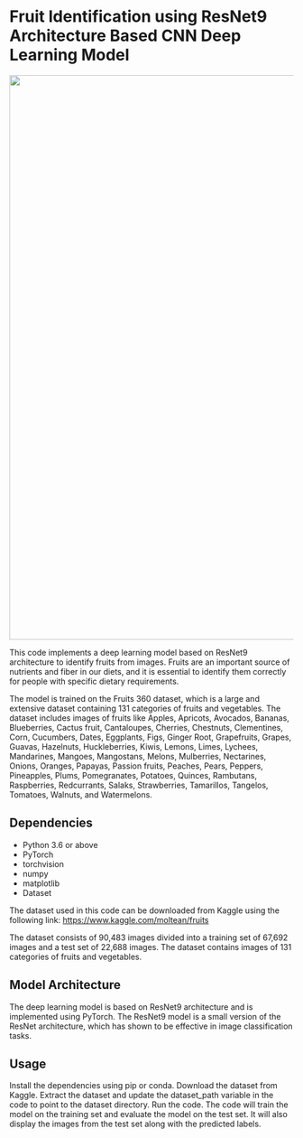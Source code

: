 # **Fruit Identification using ResNet9 Architecture Based CNN Deep Learning Model**

<img src="https://user-images.githubusercontent.com/110101325/229269013-8374b23b-db50-4b1c-abf8-b1d8188826e8.png" width="1000">



This code implements a deep learning model based on ResNet9 architecture to identify fruits from images. Fruits are an important source of nutrients and fiber in our diets, and it is essential to identify them correctly for people with specific dietary requirements.

The model is trained on the Fruits 360 dataset, which is a large and extensive dataset containing 131 categories of fruits and vegetables. The dataset includes images of fruits like Apples, Apricots, Avocados, Bananas, Blueberries, Cactus fruit, Cantaloupes, Cherries, Chestnuts, Clementines, Corn, Cucumbers, Dates, Eggplants, Figs, Ginger Root, Grapefruits, Grapes, Guavas, Hazelnuts, Huckleberries, Kiwis, Lemons, Limes, Lychees, Mandarines, Mangoes, Mangostans, Melons, Mulberries, Nectarines, Onions, Oranges, Papayas, Passion fruits, Peaches, Pears, Peppers, Pineapples, Plums, Pomegranates, Potatoes, Quinces, Rambutans, Raspberries, Redcurrants, Salaks, Strawberries, Tamarillos, Tangelos, Tomatoes, Walnuts, and Watermelons.

## Dependencies
* Python 3.6 or above
* PyTorch
* torchvision
* numpy
* matplotlib
* Dataset

The dataset used in this code can be downloaded from Kaggle using the following link: https://www.kaggle.com/moltean/fruits

The dataset consists of 90,483 images divided into a training set of 67,692 images and a test set of 22,688 images. The dataset contains images of 131 categories of fruits and vegetables.

## Model Architecture
The deep learning model is based on ResNet9 architecture and is implemented using PyTorch. The ResNet9 model is a small version of the ResNet architecture, which has shown to be effective in image classification tasks.

## Usage
Install the dependencies using pip or conda.
Download the dataset from Kaggle.
Extract the dataset and update the dataset_path variable in the code to point to the dataset directory.
Run the code.
The code will train the model on the training set and evaluate the model on the test set. It will also display the images from the test set along with the predicted labels.



